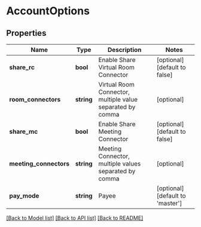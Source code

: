 # AccountOptions

## Properties
Name | Type | Description | Notes
------------ | ------------- | ------------- | -------------
**share_rc** | **bool** | Enable Share Virtual Room Connector | [optional] [default to false]
**room_connectors** | **string** | Virtual Room Connector, multiple value separated by comma | [optional] 
**share_mc** | **bool** | Enable Share Meeting Connector | [optional] [default to false]
**meeting_connectors** | **string** | Meeting Connector, multiple values separated by comma | [optional] 
**pay_mode** | **string** | Payee | [optional] [default to 'master']

[[Back to Model list]](../README.md#documentation-for-models) [[Back to API list]](../README.md#documentation-for-api-endpoints) [[Back to README]](../README.md)


